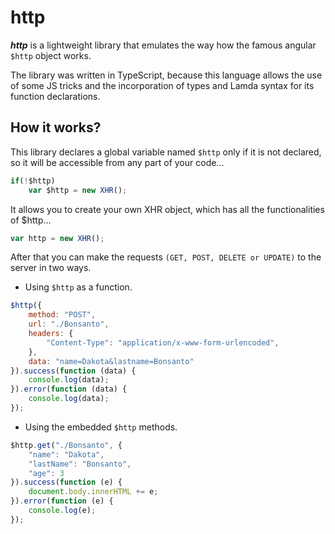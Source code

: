 http
====

***http*** is a lightweight library that emulates the way how the famous angular `$http` object works.

The library was written in TypeScript, because this language allows the use of some JS tricks and the incorporation of types and
Lamda syntax for its function declarations.</p>

How it works?
-------------

This library declares a global variable named `$http` only if it is not declared, so it will be accessible from any part of your code...

```javascript
if(!$http)
	var $http = new XHR();
```

It allows you to create your own XHR object, which has all the functionalities of $http...

```javascript
var http = new XHR();
```

After that you can make the requests `(GET, POST, DELETE or UPDATE)` to the server in two ways.

- Using `$http` as a function.
```javascript
$http({
	method: "POST",
	url: "./Bonsanto",
	headers: {
		"Content-Type": "application/x-www-form-urlencoded",
	},
	data: "name=Dakota&lastname=Bonsanto"
}).success(function (data) {
	console.log(data);
}).error(function (data) {
	console.log(data);
});
```
- Using the embedded `$http` methods.
```javascript
$http.get("./Bonsanto", {
	"name": "Dakota",
	"lastName": "Bonsanto",
	"age": 3
}).success(function (e) {
	document.body.innerHTML += e;
}).error(function (e) {
	console.log(e);
});
```